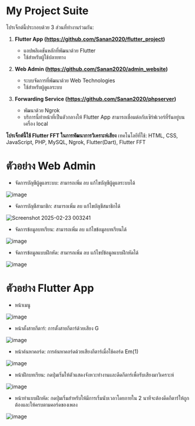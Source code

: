 # My Project Suite

โปรเจ็กต์นี้ประกอบด้วย 3 ส่วนที่ทำงานร่วมกัน:

1. **Flutter App (https://github.com/Sanan2020/flutter_project)**  
   - แอปพลิเคชันหลักที่พัฒนาด้วย Flutter  
   - ใช้สำหรับผู้ใช้ปลายทาง  

2. **Web Admin (https://github.com/Sanan2020/admin_website)**  
   - ระบบจัดการที่พัฒนาด้วย Web Technologies  
   - ใช้สำหรับผู้ดูแลระบบ  

3. **Forwarding Service (https://github.com/Sanan2020/phpserver)**  
   - พัฒนาด้วย Ngrok
   - บริการนี้ทำหน้าที่เป็นตัวกลางให้ Flutter App สามารถเชื่อมต่อกับเซิร์ฟเวอร์ที่รันอยู่บนเครื่อง local


**โปรเจ็กต์นี้ใช้ Flutter FFT ในการพัฒนาการวิเคราะห์เสียง**
เทคโนโลยีที่ใช้: HTML, CSS, JavaScript, PHP, MySQL, Ngrok, Flutter(Dart), Flutter FFT


# ตัวอย่าง Web Admin
- จัดการบัญชีผู้ดูแลระบบ: สามารถเพิ่ม ลบ แก้ไขบัญชีผู้ดูแลระบบได้

![image](https://github.com/user-attachments/assets/a18d0c91-a9d3-486a-810a-be0305c5bbfe)

- จัดการบัญชีสามาชิก: สามารถเพิ่ม ลบ แก้ไขบัญชีสมาชิกได้
  
![Screenshot 2025-02-23 003241](https://github.com/user-attachments/assets/d47a85d0-d80a-4f8c-aa91-fb03b63c6a27)

- จัดการข้อมูลบทเรียน: สามารถเพิ่ม ลบ แก้ไขข้อมูลบทเรียนได้
  
![image](https://github.com/user-attachments/assets/86686c4f-4a13-4630-9f70-a9785d38ea05)

- จัดการข้อมูลแบบฝึกหัด: สามารถเพิ่ม ลบ แก้ไขบัข้อมูลแบบฝึกหัดได้
  
![image](https://github.com/user-attachments/assets/bbe417b5-8ba6-4233-885f-1ed1326d1906)

# ตัวอย่าง Flutter App
- หน้าเมนู
  
![image](https://github.com/user-attachments/assets/f97ac22d-7ff4-4c8e-81c3-a7221c9a0055)

- หน้าตั้งสายกีตาร์: การตั้งสายกีตาร์ด้วยเสียง G
  
![image](https://github.com/user-attachments/assets/982be066-d497-4467-95ea-973e927ece57)

- หน้าค้นหาคอร์ด: การค้นหาคอร์ดด้วยเสียงกีตาร์เมื่อใช้คอร์ด Em(1)
  
![image](https://github.com/user-attachments/assets/4c031c38-2627-48da-a47c-30fd0d9a1647)

- หน้าฝึกบทเรียน: กดปุ่มเริ่มให้ตัวแสดงจังหวะทำงานและดีดกีตาร์เพื่อรับเสียงมาวิเคราะห์
  
![image](https://github.com/user-attachments/assets/180f75cd-bb72-41fb-a16d-8b8a0c563632)

- หน้าทำแบบฝึกหัด: กดปุ่มเริ่มสำหรับให้มีการเริ่มนับเวลาโดยภายใน 2 นาทีจะต้องดีดกีตาร์ให้ถูกต้องและให้ครบตามคอร์ดของเพลง
  
![image](https://github.com/user-attachments/assets/91be0062-5d54-4028-8daa-c05fea9f3a4f)



